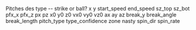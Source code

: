 Pitches
des
type -- strike or ball?
x
y
start_speed
end_speed
sz_top
sz_bot
pfx_x
pfx_z
px
pz
x0
y0
z0
vx0
vy0
vz0
ax
ay
az
break_y
break_angle
break_length
pitch_type
type_confidence
zone
nasty
spin_dir
spin_rate

